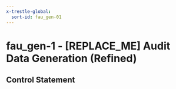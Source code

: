 ```yaml
---
x-trestle-global:
  sort-id: fau_gen-01
---
```


# fau_gen-1 - \[REPLACE_ME\] Audit Data Generation (Refined)

## Control Statement
